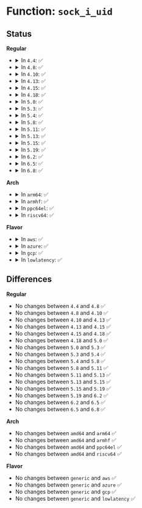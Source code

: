 # Function: <code>sock_i_uid</code>

## Status
<b>Regular</b>
<ul>
<li>
<details>
<summary>In <code>4.4</code>: ✅</summary>

```c
kuid_t sock_i_uid(struct sock *sk);
```

**Collision:** Unique Global

**Inline:** No

**Transformation:** False

**Instances:**

```
In net/core/sock.c (ffffffff817002e0)
Location: net/core/sock.c:1721
Inline: False
Direct callers:
  - net/ipv4/inet_connection_sock.c:inet_csk_bind_conflict
  - net/ipv4/inet_connection_sock.c:inet_csk_bind_conflict
  - net/ipv4/inet_connection_sock.c:inet_csk_get_port
  - net/ipv4/tcp_ipv4.c:tcp4_seq_show
  - net/ipv4/tcp_ipv4.c:tcp4_seq_show
  - net/ipv4/raw.c:raw_seq_show
  - net/ipv4/udp.c:udp_lib_lport_inuse2
  - net/ipv4/udp.c:udp_lib_lport_inuse2
  - net/ipv4/udp.c:udp_lib_lport_inuse
  - net/ipv4/udp.c:udp_lib_lport_inuse
  - net/ipv4/udp.c:udp4_seq_show
  - net/ipv4/ping.c:ping_v4_seq_show
  - net/ipv6/tcp_ipv6.c:tcp6_seq_show
  - net/ipv6/tcp_ipv6.c:tcp6_seq_show
  - net/ipv6/datagram.c:ip6_dgram_sock_seq_show
  - net/ipv6/inet6_connection_sock.c:inet6_csk_bind_conflict
  - net/ipv6/inet6_connection_sock.c:inet6_csk_bind_conflict
  - net/packet/af_packet.c:packet_seq_show
```
**Symbols:**

```
ffffffff817002e0-ffffffff81700332: sock_i_uid (STB_GLOBAL)
```
</details>
</li>
<li>
<details>
<summary>In <code>4.8</code>: ✅</summary>

```c
kuid_t sock_i_uid(struct sock *sk);
```

**Collision:** Unique Global

**Inline:** No

**Transformation:** False

**Instances:**

```
In net/core/sock.c (ffffffff81766db0)
Location: net/core/sock.c:1750
Inline: False
Direct callers:
  - net/ipv4/inet_hashtables.c:__inet_hash
  - net/ipv4/inet_hashtables.c:__inet_hash
  - net/ipv4/inet_connection_sock.c:inet_csk_get_port
  - net/ipv4/inet_connection_sock.c:inet_csk_bind_conflict
  - net/ipv4/inet_connection_sock.c:inet_csk_bind_conflict
  - net/ipv4/tcp_ipv4.c:tcp4_seq_show
  - net/ipv4/tcp_ipv4.c:tcp4_seq_show
  - net/ipv4/raw.c:raw_seq_show
  - net/ipv4/udp.c:udp4_seq_show
  - net/ipv4/udp.c:udp_lib_get_port
  - net/ipv4/udp.c:udp_lib_get_port
  - net/ipv4/udp.c:udp_lib_lport_inuse2
  - net/ipv4/udp.c:udp_lib_lport_inuse2
  - net/ipv4/udp.c:udp_lib_lport_inuse
  - net/ipv4/udp.c:udp_lib_lport_inuse
  - net/ipv4/ping.c:ping_v4_seq_show
  - net/ipv6/tcp_ipv6.c:tcp6_seq_show
  - net/ipv6/tcp_ipv6.c:tcp6_seq_show
  - net/ipv6/datagram.c:ip6_dgram_sock_seq_show
  - net/ipv6/inet6_connection_sock.c:inet6_csk_bind_conflict
  - net/ipv6/inet6_connection_sock.c:inet6_csk_bind_conflict
  - net/packet/af_packet.c:packet_seq_show
```
**Symbols:**

```
ffffffff81766db0-ffffffff81766e02: sock_i_uid (STB_GLOBAL)
```
</details>
</li>
<li>
<details>
<summary>In <code>4.10</code>: ✅</summary>

```c
kuid_t sock_i_uid(struct sock *sk);
```

**Collision:** Unique Global

**Inline:** No

**Transformation:** False

**Instances:**

```
In net/core/sock.c (ffffffff81793e30)
Location: net/core/sock.c:1748
Inline: False
Direct callers:
  - net/ipv4/inet_hashtables.c:__inet_hash
  - net/ipv4/inet_hashtables.c:__inet_hash
  - net/ipv4/inet_connection_sock.c:inet_csk_get_port
  - net/ipv4/inet_connection_sock.c:inet_csk_bind_conflict
  - net/ipv4/inet_connection_sock.c:inet_csk_bind_conflict
  - net/ipv4/tcp_ipv4.c:tcp4_seq_show
  - net/ipv4/tcp_ipv4.c:tcp4_seq_show
  - net/ipv4/raw.c:raw_seq_show
  - net/ipv4/udp.c:udp4_seq_show
  - net/ipv4/udp.c:udp_lib_get_port
  - net/ipv4/udp.c:udp_lib_get_port
  - net/ipv4/udp.c:udp_lib_lport_inuse2
  - net/ipv4/udp.c:udp_lib_lport_inuse2
  - net/ipv4/udp.c:udp_lib_lport_inuse
  - net/ipv4/udp.c:udp_lib_lport_inuse
  - net/ipv4/ping.c:ping_v4_seq_show
  - net/ipv6/tcp_ipv6.c:tcp6_seq_show
  - net/ipv6/tcp_ipv6.c:tcp6_seq_show
  - net/ipv6/datagram.c:ip6_dgram_sock_seq_show
  - net/ipv6/inet6_connection_sock.c:inet6_csk_bind_conflict
  - net/ipv6/inet6_connection_sock.c:inet6_csk_bind_conflict
  - net/packet/af_packet.c:packet_seq_show
```
**Symbols:**

```
ffffffff81793e30-ffffffff81793e82: sock_i_uid (STB_GLOBAL)
```
</details>
</li>
<li>
<details>
<summary>In <code>4.13</code>: ✅</summary>

```c
kuid_t sock_i_uid(struct sock *sk);
```

**Collision:** Unique Global

**Inline:** No

**Transformation:** False

**Instances:**

```
In net/core/sock.c (ffffffff817b2200)
Location: net/core/sock.c:1887
Inline: False
Direct callers:
  - net/ipv4/inet_hashtables.c:__inet_hash
  - net/ipv4/inet_hashtables.c:__inet_hash
  - net/ipv4/inet_connection_sock.c:inet_csk_get_port
  - net/ipv4/inet_connection_sock.c:inet_csk_get_port
  - net/ipv4/inet_connection_sock.c:inet_csk_get_port
  - net/ipv4/inet_connection_sock.c:inet_csk_bind_conflict
  - net/ipv4/inet_connection_sock.c:inet_csk_bind_conflict
  - net/ipv4/tcp_ipv4.c:tcp4_seq_show
  - net/ipv4/tcp_ipv4.c:tcp4_seq_show
  - net/ipv4/raw.c:raw_seq_show
  - net/ipv4/udp.c:udp4_seq_show
  - net/ipv4/udp.c:udp_lib_get_port
  - net/ipv4/udp.c:udp_lib_get_port
  - net/ipv4/udp.c:udp_lib_lport_inuse2
  - net/ipv4/udp.c:udp_lib_lport_inuse2
  - net/ipv4/udp.c:udp_lib_lport_inuse
  - net/ipv4/udp.c:udp_lib_lport_inuse
  - net/ipv4/ping.c:ping_v4_seq_show
  - net/ipv6/tcp_ipv6.c:tcp6_seq_show
  - net/ipv6/tcp_ipv6.c:tcp6_seq_show
  - net/ipv6/datagram.c:ip6_dgram_sock_seq_show
  - net/packet/af_packet.c:packet_seq_show
```
**Symbols:**

```
ffffffff817b2200-ffffffff817b2242: sock_i_uid (STB_GLOBAL)
```
</details>
</li>
<li>
<details>
<summary>In <code>4.15</code>: ✅</summary>

```c
kuid_t sock_i_uid(struct sock *sk);
```

**Collision:** Unique Global

**Inline:** No

**Transformation:** False

**Instances:**

```
In net/core/sock.c (ffffffff8182a390)
Location: net/core/sock.c:1898
Inline: False
Direct callers:
  - net/ipv4/inet_hashtables.c:__inet_hash
  - net/ipv4/inet_hashtables.c:__inet_hash
  - net/ipv4/inet_connection_sock.c:inet_csk_get_port
  - net/ipv4/inet_connection_sock.c:inet_csk_get_port
  - net/ipv4/inet_connection_sock.c:inet_csk_get_port
  - net/ipv4/inet_connection_sock.c:inet_csk_bind_conflict
  - net/ipv4/inet_connection_sock.c:inet_csk_bind_conflict
  - net/ipv4/tcp_ipv4.c:tcp4_seq_show
  - net/ipv4/tcp_ipv4.c:tcp4_seq_show
  - net/ipv4/raw.c:raw_seq_show
  - net/ipv4/udp.c:udp4_seq_show
  - net/ipv4/udp.c:udp_lib_get_port
  - net/ipv4/udp.c:udp_lib_get_port
  - net/ipv4/udp.c:udp_lib_lport_inuse2
  - net/ipv4/udp.c:udp_lib_lport_inuse2
  - net/ipv4/udp.c:udp_lib_lport_inuse
  - net/ipv4/udp.c:udp_lib_lport_inuse
  - net/ipv4/ping.c:ping_v4_seq_show
  - net/ipv6/tcp_ipv6.c:tcp6_seq_show
  - net/ipv6/tcp_ipv6.c:tcp6_seq_show
  - net/ipv6/datagram.c:ip6_dgram_sock_seq_show
  - net/packet/af_packet.c:packet_seq_show
```
**Symbols:**

```
ffffffff8182a390-ffffffff8182a3d2: sock_i_uid (STB_GLOBAL)
```
</details>
</li>
<li>
<details>
<summary>In <code>4.18</code>: ✅</summary>

```c
kuid_t sock_i_uid(struct sock *sk);
```

**Collision:** Unique Global

**Inline:** No

**Transformation:** False

**Instances:**

```
In net/core/sock.c (ffffffff81874500)
Location: net/core/sock.c:1918
Inline: False
Direct callers:
  - net/ipv4/inet_hashtables.c:__inet_hash
  - net/ipv4/inet_hashtables.c:__inet_hash
  - net/ipv4/inet_connection_sock.c:inet_csk_get_port
  - net/ipv4/inet_connection_sock.c:inet_csk_get_port
  - net/ipv4/inet_connection_sock.c:inet_csk_get_port
  - net/ipv4/inet_connection_sock.c:inet_csk_bind_conflict
  - net/ipv4/inet_connection_sock.c:inet_csk_bind_conflict
  - net/ipv4/tcp_ipv4.c:tcp4_seq_show
  - net/ipv4/tcp_ipv4.c:tcp4_seq_show
  - net/ipv4/raw.c:raw_seq_show
  - net/ipv4/udp.c:udp4_seq_show
  - net/ipv4/udp.c:udp_lib_get_port
  - net/ipv4/udp.c:udp_lib_get_port
  - net/ipv4/udp.c:udp_lib_lport_inuse2
  - net/ipv4/udp.c:udp_lib_lport_inuse2
  - net/ipv4/udp.c:udp_lib_lport_inuse
  - net/ipv4/udp.c:udp_lib_lport_inuse
  - net/ipv4/ping.c:ping_v4_seq_show
  - net/ipv6/tcp_ipv6.c:tcp6_seq_show
  - net/ipv6/tcp_ipv6.c:tcp6_seq_show
  - net/ipv6/datagram.c:__ip6_dgram_sock_seq_show
  - net/packet/af_packet.c:packet_seq_show
```
**Symbols:**

```
ffffffff81874500-ffffffff81874542: sock_i_uid (STB_GLOBAL)
```
</details>
</li>
<li>
<details>
<summary>In <code>5.0</code>: ✅</summary>

```c
kuid_t sock_i_uid(struct sock *sk);
```

**Collision:** Unique Global

**Inline:** No

**Transformation:** False

**Instances:**

```
In net/core/sock.c (ffffffff81894dd0)
Location: net/core/sock.c:1914
Inline: False
Direct callers:
  - net/ipv4/inet_hashtables.c:__inet_hash
  - net/ipv4/inet_hashtables.c:__inet_hash
  - net/ipv4/inet_connection_sock.c:inet_csk_get_port
  - net/ipv4/inet_connection_sock.c:inet_csk_get_port
  - net/ipv4/inet_connection_sock.c:inet_csk_get_port
  - net/ipv4/inet_connection_sock.c:inet_csk_bind_conflict
  - net/ipv4/inet_connection_sock.c:inet_csk_bind_conflict
  - net/ipv4/tcp_ipv4.c:tcp4_seq_show
  - net/ipv4/tcp_ipv4.c:tcp4_seq_show
  - net/ipv4/raw.c:raw_seq_show
  - net/ipv4/udp.c:udp4_seq_show
  - net/ipv4/udp.c:udp_lib_get_port
  - net/ipv4/udp.c:udp_lib_get_port
  - net/ipv4/udp.c:udp_lib_lport_inuse2
  - net/ipv4/udp.c:udp_lib_lport_inuse2
  - net/ipv4/udp.c:udp_lib_lport_inuse
  - net/ipv4/udp.c:udp_lib_lport_inuse
  - net/ipv4/ping.c:ping_v4_seq_show
  - net/ipv6/tcp_ipv6.c:tcp6_seq_show
  - net/ipv6/tcp_ipv6.c:tcp6_seq_show
  - net/ipv6/datagram.c:__ip6_dgram_sock_seq_show
  - net/packet/af_packet.c:packet_seq_show
```
**Symbols:**

```
ffffffff81894dd0-ffffffff81894e12: sock_i_uid (STB_GLOBAL)
```
</details>
</li>
<li>
<details>
<summary>In <code>5.3</code>: ✅</summary>

```c
kuid_t sock_i_uid(struct sock *sk);
```

**Collision:** Unique Global

**Inline:** No

**Transformation:** False

**Instances:**

```
In net/core/sock.c (ffffffff818df260)
Location: net/core/sock.c:2055
Inline: False
Direct callers:
  - net/ipv4/inet_hashtables.c:__inet_hash
  - net/ipv4/inet_hashtables.c:__inet_hash
  - net/ipv4/inet_connection_sock.c:inet_csk_get_port
  - net/ipv4/inet_connection_sock.c:inet_csk_get_port
  - net/ipv4/inet_connection_sock.c:inet_csk_get_port
  - net/ipv4/inet_connection_sock.c:inet_csk_bind_conflict
  - net/ipv4/inet_connection_sock.c:inet_csk_bind_conflict
  - net/ipv4/tcp_ipv4.c:tcp4_seq_show
  - net/ipv4/tcp_ipv4.c:tcp4_seq_show
  - net/ipv4/raw.c:raw_seq_show
  - net/ipv4/udp.c:udp4_seq_show
  - net/ipv4/udp.c:udp_lib_get_port
  - net/ipv4/udp.c:udp_lib_get_port
  - net/ipv4/udp.c:udp_lib_lport_inuse2
  - net/ipv4/udp.c:udp_lib_lport_inuse2
  - net/ipv4/udp.c:udp_lib_lport_inuse
  - net/ipv4/udp.c:udp_lib_lport_inuse
  - net/ipv4/ping.c:ping_v4_seq_show
  - net/ipv6/tcp_ipv6.c:tcp6_seq_show
  - net/ipv6/tcp_ipv6.c:tcp6_seq_show
  - net/ipv6/datagram.c:__ip6_dgram_sock_seq_show
  - net/packet/af_packet.c:packet_seq_show
```
**Symbols:**

```
ffffffff818df260-ffffffff818df2a8: sock_i_uid (STB_GLOBAL)
```
</details>
</li>
<li>
<details>
<summary>In <code>5.4</code>: ✅</summary>

```c
kuid_t sock_i_uid(struct sock *sk);
```

**Collision:** Unique Global

**Inline:** No

**Transformation:** False

**Instances:**

```
In net/core/sock.c (ffffffff81911430)
Location: net/core/sock.c:2068
Inline: False
Direct callers:
  - net/ipv4/inet_hashtables.c:__inet_hash
  - net/ipv4/inet_hashtables.c:__inet_hash
  - net/ipv4/inet_connection_sock.c:inet_csk_get_port
  - net/ipv4/inet_connection_sock.c:inet_csk_get_port
  - net/ipv4/inet_connection_sock.c:inet_csk_get_port
  - net/ipv4/inet_connection_sock.c:inet_csk_bind_conflict
  - net/ipv4/inet_connection_sock.c:inet_csk_bind_conflict
  - net/ipv4/tcp_ipv4.c:tcp4_seq_show
  - net/ipv4/tcp_ipv4.c:tcp4_seq_show
  - net/ipv4/raw.c:raw_seq_show
  - net/ipv4/udp.c:udp4_seq_show
  - net/ipv4/udp.c:udp_lib_get_port
  - net/ipv4/udp.c:udp_lib_get_port
  - net/ipv4/udp.c:udp_lib_lport_inuse2
  - net/ipv4/udp.c:udp_lib_lport_inuse2
  - net/ipv4/udp.c:udp_lib_lport_inuse
  - net/ipv4/udp.c:udp_lib_lport_inuse
  - net/ipv4/ping.c:ping_v4_seq_show
  - net/ipv6/tcp_ipv6.c:tcp6_seq_show
  - net/ipv6/tcp_ipv6.c:tcp6_seq_show
  - net/ipv6/datagram.c:__ip6_dgram_sock_seq_show
  - net/packet/af_packet.c:packet_seq_show
```
**Symbols:**

```
ffffffff81911430-ffffffff81911478: sock_i_uid (STB_GLOBAL)
```
</details>
</li>
<li>
<details>
<summary>In <code>5.8</code>: ✅</summary>

```c
kuid_t sock_i_uid(struct sock *sk);
```

**Collision:** Unique Global

**Inline:** No

**Transformation:** False

**Instances:**

```
In net/core/sock.c (ffffffff819e3280)
Location: net/core/sock.c:2177
Inline: False
Direct callers:
  - net/ipv4/inet_hashtables.c:inet_reuseport_add_sock
  - net/ipv4/inet_hashtables.c:inet_reuseport_add_sock
  - net/ipv4/inet_connection_sock.c:inet_csk_get_port
  - net/ipv4/inet_connection_sock.c:inet_csk_update_fastreuse
  - net/ipv4/inet_connection_sock.c:inet_csk_update_fastreuse
  - net/ipv4/inet_connection_sock.c:inet_csk_bind_conflict
  - net/ipv4/inet_connection_sock.c:inet_csk_bind_conflict
  - net/ipv4/inet_connection_sock.c:inet_csk_bind_conflict
  - net/ipv4/tcp_ipv4.c:get_tcp4_sock
  - net/ipv4/tcp_ipv4.c:get_openreq4
  - net/ipv4/raw.c:raw_sock_seq_show
  - net/ipv4/udp.c:udp4_format_sock
  - net/ipv4/udp.c:udp_reuseport_add_sock
  - net/ipv4/udp.c:udp_reuseport_add_sock
  - net/ipv4/udp.c:udp_lib_lport_inuse2
  - net/ipv4/udp.c:udp_lib_lport_inuse2
  - net/ipv4/udp.c:udp_lib_lport_inuse
  - net/ipv4/udp.c:udp_lib_lport_inuse
  - net/ipv4/ping.c:ping_v4_format_sock
  - net/ipv6/tcp_ipv6.c:get_tcp6_sock
  - net/ipv6/tcp_ipv6.c:get_openreq6
  - net/ipv6/datagram.c:__ip6_dgram_sock_seq_show
  - net/packet/af_packet.c:packet_seq_show
```
**Symbols:**

```
ffffffff819e3280-ffffffff819e32c8: sock_i_uid (STB_GLOBAL)
```
</details>
</li>
<li>
<details>
<summary>In <code>5.11</code>: ✅</summary>

```c
kuid_t sock_i_uid(struct sock *sk);
```

**Collision:** Unique Global

**Inline:** No

**Transformation:** False

**Instances:**

```
In net/core/sock.c (ffffffff819e2e70)
Location: net/core/sock.c:2169
Inline: False
Direct callers:
  - net/ipv4/inet_hashtables.c:inet_reuseport_add_sock
  - net/ipv4/inet_hashtables.c:inet_reuseport_add_sock
  - net/ipv4/inet_connection_sock.c:inet_csk_get_port
  - net/ipv4/inet_connection_sock.c:inet_csk_update_fastreuse
  - net/ipv4/inet_connection_sock.c:inet_csk_update_fastreuse
  - net/ipv4/inet_connection_sock.c:inet_csk_bind_conflict
  - net/ipv4/inet_connection_sock.c:inet_csk_bind_conflict
  - net/ipv4/inet_connection_sock.c:inet_csk_bind_conflict
  - net/ipv4/tcp_ipv4.c:bpf_iter_tcp_seq_show
  - net/ipv4/tcp_ipv4.c:get_tcp4_sock
  - net/ipv4/tcp_ipv4.c:get_openreq4
  - net/ipv4/raw.c:raw_sock_seq_show
  - net/ipv4/udp.c:bpf_iter_udp_seq_show
  - net/ipv4/udp.c:udp4_format_sock
  - net/ipv4/udp.c:udp_reuseport_add_sock
  - net/ipv4/udp.c:udp_reuseport_add_sock
  - net/ipv4/udp.c:udp_lib_lport_inuse2
  - net/ipv4/udp.c:udp_lib_lport_inuse2
  - net/ipv4/udp.c:udp_lib_lport_inuse
  - net/ipv4/udp.c:udp_lib_lport_inuse
  - net/ipv4/ping.c:ping_v4_format_sock
  - net/ipv6/tcp_ipv6.c:get_tcp6_sock
  - net/ipv6/tcp_ipv6.c:get_openreq6
  - net/ipv6/datagram.c:__ip6_dgram_sock_seq_show
  - net/packet/af_packet.c:packet_seq_show
```
**Symbols:**

```
ffffffff819e2e70-ffffffff819e2eb8: sock_i_uid (STB_GLOBAL)
```
</details>
</li>
<li>
<details>
<summary>In <code>5.13</code>: ✅</summary>

```c
kuid_t sock_i_uid(struct sock *sk);
```

**Collision:** Unique Global

**Inline:** No

**Transformation:** False

**Instances:**

```
In net/core/sock.c (ffffffff819c8e90)
Location: net/core/sock.c:2192
Inline: False
Direct callers:
  - net/ipv4/inet_hashtables.c:__inet_hash
  - net/ipv4/inet_hashtables.c:__inet_hash
  - net/ipv4/inet_connection_sock.c:inet_csk_get_port
  - net/ipv4/inet_connection_sock.c:inet_csk_update_fastreuse
  - net/ipv4/inet_connection_sock.c:inet_csk_update_fastreuse
  - net/ipv4/inet_connection_sock.c:inet_csk_bind_conflict
  - net/ipv4/inet_connection_sock.c:inet_csk_bind_conflict
  - net/ipv4/inet_connection_sock.c:inet_csk_bind_conflict
  - net/ipv4/tcp_ipv4.c:bpf_iter_tcp_seq_show
  - net/ipv4/tcp_ipv4.c:tcp4_seq_show
  - net/ipv4/tcp_ipv4.c:get_tcp4_sock
  - net/ipv4/raw.c:raw_seq_show
  - net/ipv4/udp.c:bpf_iter_udp_seq_show
  - net/ipv4/udp.c:udp4_seq_show
  - net/ipv4/udp.c:udp_lib_get_port
  - net/ipv4/udp.c:udp_lib_get_port
  - net/ipv4/udp.c:udp_lib_lport_inuse2
  - net/ipv4/udp.c:udp_lib_lport_inuse2
  - net/ipv4/udp.c:udp_lib_lport_inuse
  - net/ipv4/udp.c:udp_lib_lport_inuse
  - net/ipv4/ping.c:ping_v4_seq_show
  - net/ipv6/tcp_ipv6.c:tcp6_seq_show
  - net/ipv6/tcp_ipv6.c:get_tcp6_sock
  - net/ipv6/datagram.c:__ip6_dgram_sock_seq_show
  - net/packet/af_packet.c:packet_seq_show
```
**Symbols:**

```
ffffffff819c8e90-ffffffff819c8ed8: sock_i_uid (STB_GLOBAL)
```
</details>
</li>
<li>
<details>
<summary>In <code>5.15</code>: ✅</summary>

```c
kuid_t sock_i_uid(struct sock *sk);
```

**Collision:** Unique Global

**Inline:** No

**Transformation:** False

**Instances:**

```
In net/core/sock.c (ffffffff81a78230)
Location: net/core/sock.c:2316
Inline: False
Direct callers:
  - net/ipv4/inet_hashtables.c:__inet_hash
  - net/ipv4/inet_hashtables.c:__inet_hash
  - net/ipv4/inet_connection_sock.c:inet_csk_get_port
  - net/ipv4/inet_connection_sock.c:inet_csk_update_fastreuse
  - net/ipv4/inet_connection_sock.c:inet_csk_update_fastreuse
  - net/ipv4/inet_connection_sock.c:inet_csk_bind_conflict
  - net/ipv4/inet_connection_sock.c:inet_csk_bind_conflict
  - net/ipv4/inet_connection_sock.c:inet_csk_bind_conflict
  - net/ipv4/tcp_ipv4.c:bpf_iter_tcp_seq_show
  - net/ipv4/tcp_ipv4.c:tcp4_seq_show
  - net/ipv4/tcp_ipv4.c:get_tcp4_sock
  - net/ipv4/raw.c:raw_seq_show
  - net/ipv4/udp.c:bpf_iter_udp_seq_show
  - net/ipv4/udp.c:udp4_seq_show
  - net/ipv4/udp.c:udp_lib_get_port
  - net/ipv4/udp.c:udp_lib_get_port
  - net/ipv4/udp.c:udp_lib_lport_inuse2
  - net/ipv4/udp.c:udp_lib_lport_inuse2
  - net/ipv4/udp.c:udp_lib_lport_inuse
  - net/ipv4/udp.c:udp_lib_lport_inuse
  - net/ipv4/ping.c:ping_v4_seq_show
  - net/ipv6/tcp_ipv6.c:tcp6_seq_show
  - net/ipv6/tcp_ipv6.c:get_tcp6_sock
  - net/ipv6/datagram.c:__ip6_dgram_sock_seq_show
  - net/packet/af_packet.c:packet_seq_show
```
**Symbols:**

```
ffffffff81a78230-ffffffff81a78278: sock_i_uid (STB_GLOBAL)
```
</details>
</li>
<li>
<details>
<summary>In <code>5.19</code>: ✅</summary>

```c
kuid_t sock_i_uid(struct sock *sk);
```

**Collision:** Unique Global

**Inline:** No

**Transformation:** False

**Instances:**

```
In net/core/sock.c (ffffffff81beb840)
Location: net/core/sock.c:2483
Inline: False
Direct callers:
  - net/ipv4/inet_hashtables.c:__inet_hash
  - net/ipv4/inet_hashtables.c:__inet_hash
  - net/ipv4/inet_connection_sock.c:inet_csk_get_port
  - net/ipv4/inet_connection_sock.c:inet_csk_update_fastreuse
  - net/ipv4/inet_connection_sock.c:inet_csk_update_fastreuse
  - net/ipv4/inet_connection_sock.c:inet_csk_bind_conflict
  - net/ipv4/inet_connection_sock.c:inet_csk_bind_conflict
  - net/ipv4/inet_connection_sock.c:inet_csk_bind_conflict
  - net/ipv4/tcp_ipv4.c:bpf_iter_tcp_seq_show
  - net/ipv4/tcp_ipv4.c:tcp4_seq_show
  - net/ipv4/tcp_ipv4.c:get_tcp4_sock
  - net/ipv4/raw.c:raw_seq_show
  - net/ipv4/udp.c:bpf_iter_udp_seq_show
  - net/ipv4/udp.c:udp4_seq_show
  - net/ipv4/udp.c:udp_lib_get_port
  - net/ipv4/udp.c:udp_lib_get_port
  - net/ipv4/udp.c:udp_lib_lport_inuse2
  - net/ipv4/udp.c:udp_lib_lport_inuse2
  - net/ipv4/udp.c:udp_lib_lport_inuse
  - net/ipv4/udp.c:udp_lib_lport_inuse
  - net/ipv4/ping.c:ping_v4_seq_show
  - net/unix/af_unix.c:bpf_iter_unix_seq_show
  - net/ipv6/tcp_ipv6.c:tcp6_seq_show
  - net/ipv6/tcp_ipv6.c:get_tcp6_sock
  - net/ipv6/datagram.c:__ip6_dgram_sock_seq_show
  - net/packet/af_packet.c:packet_seq_show
```
**Symbols:**

```
ffffffff81beb840-ffffffff81beb887: sock_i_uid (STB_GLOBAL)
```
</details>
</li>
<li>
<details>
<summary>In <code>6.2</code>: ✅</summary>

```c
kuid_t sock_i_uid(struct sock *sk);
```

**Collision:** Unique Global

**Inline:** No

**Transformation:** False

**Instances:**

```
In net/core/sock.c (ffffffff81d98230)
Location: net/core/sock.c:2562
Inline: False
Direct callers:
  - net/ipv4/inet_hashtables.c:__inet_hash
  - net/ipv4/inet_hashtables.c:__inet_hash
  - net/ipv4/inet_connection_sock.c:inet_csk_get_port
  - net/ipv4/inet_connection_sock.c:inet_csk_update_fastreuse
  - net/ipv4/inet_connection_sock.c:inet_csk_update_fastreuse
  - net/ipv4/inet_connection_sock.c:inet_bhash2_addr_any_conflict
  - net/ipv4/inet_connection_sock.c:inet_csk_bind_conflict
  - net/ipv4/inet_connection_sock.c:inet_bind_conflict
  - net/ipv4/inet_connection_sock.c:inet_bind_conflict
  - net/ipv4/tcp_ipv4.c:bpf_iter_tcp_seq_show
  - net/ipv4/tcp_ipv4.c:tcp4_seq_show
  - net/ipv4/tcp_ipv4.c:get_tcp4_sock
  - net/ipv4/raw.c:raw_seq_show
  - net/ipv4/udp.c:bpf_iter_udp_seq_show
  - net/ipv4/udp.c:udp4_seq_show
  - net/ipv4/udp.c:udp_lib_get_port
  - net/ipv4/udp.c:udp_lib_get_port
  - net/ipv4/udp.c:udp_lib_lport_inuse2
  - net/ipv4/udp.c:udp_lib_lport_inuse2
  - net/ipv4/udp.c:udp_lib_lport_inuse
  - net/ipv4/udp.c:udp_lib_lport_inuse
  - net/ipv4/ping.c:ping_v4_seq_show
  - net/unix/af_unix.c:bpf_iter_unix_seq_show
  - net/ipv6/tcp_ipv6.c:tcp6_seq_show
  - net/ipv6/tcp_ipv6.c:get_tcp6_sock
  - net/ipv6/datagram.c:__ip6_dgram_sock_seq_show
  - net/packet/af_packet.c:packet_seq_show
```
**Symbols:**

```
ffffffff81d98230-ffffffff81d98277: sock_i_uid (STB_GLOBAL)
```
</details>
</li>
<li>
<details>
<summary>In <code>6.5</code>: ✅</summary>

```c
kuid_t sock_i_uid(struct sock *sk);
```

**Collision:** Unique Global

**Inline:** No

**Transformation:** False

**Instances:**

```
In net/core/sock.c (ffffffff81e068a0)
Location: net/core/sock.c:2611
Inline: False
Direct callers:
  - net/ipv4/inet_hashtables.c:__inet_hash
  - net/ipv4/inet_hashtables.c:__inet_hash
  - net/ipv4/inet_connection_sock.c:inet_csk_get_port
  - net/ipv4/inet_connection_sock.c:inet_csk_update_fastreuse
  - net/ipv4/inet_connection_sock.c:inet_csk_update_fastreuse
  - net/ipv4/inet_connection_sock.c:inet_bhash2_addr_any_conflict
  - net/ipv4/inet_connection_sock.c:inet_csk_bind_conflict
  - net/ipv4/inet_connection_sock.c:inet_bind_conflict
  - net/ipv4/inet_connection_sock.c:inet_bind_conflict
  - net/ipv4/tcp_ipv4.c:bpf_iter_tcp_seq_show
  - net/ipv4/tcp_ipv4.c:tcp4_seq_show
  - net/ipv4/tcp_ipv4.c:get_tcp4_sock
  - net/ipv4/raw.c:raw_seq_show
  - net/ipv4/udp.c:bpf_iter_udp_seq_show
  - net/ipv4/udp.c:udp4_seq_show
  - net/ipv4/udp.c:udp_lib_get_port
  - net/ipv4/udp.c:udp_lib_get_port
  - net/ipv4/udp.c:udp_lib_lport_inuse2
  - net/ipv4/udp.c:udp_lib_lport_inuse2
  - net/ipv4/udp.c:udp_lib_lport_inuse
  - net/ipv4/udp.c:udp_lib_lport_inuse
  - net/ipv4/ping.c:ping_v4_seq_show
  - net/unix/af_unix.c:bpf_iter_unix_seq_show
  - net/ipv6/tcp_ipv6.c:tcp6_seq_show
  - net/ipv6/tcp_ipv6.c:get_tcp6_sock
  - net/ipv6/datagram.c:__ip6_dgram_sock_seq_show
  - net/packet/af_packet.c:packet_seq_show
```
**Symbols:**

```
ffffffff81e068a0-ffffffff81e068e7: sock_i_uid (STB_GLOBAL)
```
</details>
</li>
<li>
<details>
<summary>In <code>6.8</code>: ✅</summary>

```c
kuid_t sock_i_uid(struct sock *sk);
```

**Collision:** Unique Global

**Inline:** No

**Transformation:** False

**Instances:**

```
In net/core/sock.c (ffffffff81ec3190)
Location: net/core/sock.c:2591
Inline: False
Direct callers:
  - net/ipv4/inet_hashtables.c:__inet_hash
  - net/ipv4/inet_hashtables.c:__inet_hash
  - net/ipv4/inet_connection_sock.c:inet_csk_get_port
  - net/ipv4/inet_connection_sock.c:inet_csk_update_fastreuse
  - net/ipv4/inet_connection_sock.c:inet_csk_update_fastreuse
  - net/ipv4/inet_connection_sock.c:inet_bhash2_addr_any_conflict
  - net/ipv4/inet_connection_sock.c:inet_csk_bind_conflict
  - net/ipv4/inet_connection_sock.c:inet_bind_conflict
  - net/ipv4/inet_connection_sock.c:inet_bind_conflict
  - net/ipv4/tcp_ipv4.c:bpf_iter_tcp_seq_show
  - net/ipv4/tcp_ipv4.c:tcp4_seq_show
  - net/ipv4/tcp_ipv4.c:get_tcp4_sock
  - net/ipv4/raw.c:raw_seq_show
  - net/ipv4/udp.c:bpf_iter_udp_seq_show
  - net/ipv4/udp.c:udp4_seq_show
  - net/ipv4/udp.c:udp_lib_get_port
  - net/ipv4/udp.c:udp_lib_get_port
  - net/ipv4/udp.c:udp_lib_lport_inuse2
  - net/ipv4/udp.c:udp_lib_lport_inuse2
  - net/ipv4/udp.c:udp_lib_lport_inuse
  - net/ipv4/udp.c:udp_lib_lport_inuse
  - net/ipv4/ping.c:ping_v4_seq_show
  - net/unix/af_unix.c:bpf_iter_unix_seq_show
  - net/ipv6/tcp_ipv6.c:tcp6_seq_show
  - net/ipv6/tcp_ipv6.c:get_tcp6_sock
  - net/ipv6/datagram.c:__ip6_dgram_sock_seq_show
  - net/packet/af_packet.c:packet_seq_show
```
**Symbols:**

```
ffffffff81ec3190-ffffffff81ec31d7: sock_i_uid (STB_GLOBAL)
```
</details>
</li>
</ul>
<b>Arch</b>
<ul>
<li>
<details>
<summary>In <code>arm64</code>: ✅</summary>

```c
kuid_t sock_i_uid(struct sock *sk);
```

**Collision:** Unique Global

**Inline:** No

**Transformation:** False

**Instances:**

```
In net/core/sock.c (ffff800010bab980)
Location: net/core/sock.c:2068
Inline: False
Direct callers:
  - net/ipv4/inet_hashtables.c:__inet_hash
  - net/ipv4/inet_hashtables.c:__inet_hash
  - net/ipv4/inet_connection_sock.c:inet_csk_get_port
  - net/ipv4/inet_connection_sock.c:inet_csk_get_port
  - net/ipv4/inet_connection_sock.c:inet_csk_get_port
  - net/ipv4/tcp_ipv4.c:tcp4_seq_show
  - net/ipv4/tcp_ipv4.c:tcp4_seq_show
  - net/ipv4/raw.c:raw_seq_show
  - net/ipv4/udp.c:udp4_seq_show
  - net/ipv4/udp.c:udp_lib_get_port
  - net/ipv4/udp.c:udp_lib_get_port
  - net/ipv4/udp.c:udp_lib_lport_inuse2
  - net/ipv4/udp.c:udp_lib_lport_inuse2
  - net/ipv4/ping.c:ping_v4_seq_show
  - net/ipv6/tcp_ipv6.c:tcp6_seq_show
  - net/ipv6/tcp_ipv6.c:tcp6_seq_show
  - net/ipv6/datagram.c:__ip6_dgram_sock_seq_show
  - net/packet/af_packet.c:packet_seq_show
```
**Symbols:**

```
ffff800010bab980-ffff800010baba74: sock_i_uid (STB_GLOBAL)
```
</details>
</li>
<li>
<details>
<summary>In <code>armhf</code>: ✅</summary>

```c
kuid_t sock_i_uid(struct sock *sk);
```

**Collision:** Unique Global

**Inline:** No

**Transformation:** False

**Instances:**

```
In net/core/sock.c (c0cc7710)
Location: net/core/sock.c:2068
Inline: False
Direct callers:
  - net/ipv4/inet_hashtables.c:__inet_hash
  - net/ipv4/inet_hashtables.c:__inet_hash
  - net/ipv4/inet_connection_sock.c:inet_csk_get_port
  - net/ipv4/inet_connection_sock.c:inet_csk_get_port
  - net/ipv4/inet_connection_sock.c:inet_csk_get_port
  - net/ipv4/inet_connection_sock.c:inet_csk_bind_conflict
  - net/ipv4/inet_connection_sock.c:inet_csk_bind_conflict
  - net/ipv4/tcp_ipv4.c:tcp4_seq_show
  - net/ipv4/tcp_ipv4.c:tcp4_seq_show
  - net/ipv4/raw.c:raw_seq_show
  - net/ipv4/udp.c:udp4_seq_show
  - net/ipv4/udp.c:udp_lib_get_port
  - net/ipv4/udp.c:udp_lib_get_port
  - net/ipv4/udp.c:udp_lib_lport_inuse2
  - net/ipv4/udp.c:udp_lib_lport_inuse2
  - net/ipv4/udp.c:udp_lib_lport_inuse
  - net/ipv4/udp.c:udp_lib_lport_inuse
  - net/ipv4/ping.c:ping_v4_seq_show
  - net/ipv6/tcp_ipv6.c:tcp6_seq_show
  - net/ipv6/tcp_ipv6.c:tcp6_seq_show
  - net/ipv6/datagram.c:__ip6_dgram_sock_seq_show
  - net/packet/af_packet.c:packet_seq_show
```
**Symbols:**

```
c0cc7710-c0cc7754: sock_i_uid (STB_GLOBAL)
```
</details>
</li>
<li>
<details>
<summary>In <code>ppc64el</code>: ✅</summary>

```c
kuid_t sock_i_uid(struct sock *sk);
```

**Collision:** Unique Global

**Inline:** No

**Transformation:** False

**Instances:**

```
In net/core/sock.c (c000000000c7de20)
Location: net/core/sock.c:2068
Inline: False
Direct callers:
  - net/ipv4/inet_hashtables.c:__inet_hash
  - net/ipv4/inet_hashtables.c:__inet_hash
  - net/ipv4/inet_connection_sock.c:inet_csk_get_port
  - net/ipv4/inet_connection_sock.c:inet_csk_get_port
  - net/ipv4/inet_connection_sock.c:inet_csk_get_port
  - net/ipv4/tcp_ipv4.c:tcp4_seq_show
  - net/ipv4/tcp_ipv4.c:tcp4_seq_show
  - net/ipv4/raw.c:raw_seq_show
  - net/ipv4/udp.c:udp4_seq_show
  - net/ipv4/udp.c:udp_lib_get_port
  - net/ipv4/udp.c:udp_lib_get_port
  - net/ipv4/udp.c:udp_lib_lport_inuse2
  - net/ipv4/udp.c:udp_lib_lport_inuse2
  - net/ipv4/udp.c:udp_lib_lport_inuse
  - net/ipv4/udp.c:udp_lib_lport_inuse
  - net/ipv4/ping.c:ping_v4_seq_show
  - net/ipv6/tcp_ipv6.c:tcp6_seq_show
  - net/ipv6/tcp_ipv6.c:tcp6_seq_show
  - net/ipv6/datagram.c:__ip6_dgram_sock_seq_show
  - net/packet/af_packet.c:packet_seq_show
```
**Symbols:**

```
c000000000c7de20-c000000000c7de8c: sock_i_uid (STB_GLOBAL)
```
</details>
</li>
<li>
<details>
<summary>In <code>riscv64</code>: ✅</summary>

```c
kuid_t sock_i_uid(struct sock *sk);
```

**Collision:** Unique Global

**Inline:** No

**Transformation:** False

**Instances:**

```
In net/core/sock.c (ffffffe00073c39a)
Location: net/core/sock.c:2068
Inline: False
Direct callers:
  - net/ipv4/inet_hashtables.c:__inet_hash
  - net/ipv4/inet_hashtables.c:__inet_hash
  - net/ipv4/inet_connection_sock.c:inet_csk_get_port
  - net/ipv4/inet_connection_sock.c:inet_csk_get_port
  - net/ipv4/inet_connection_sock.c:inet_csk_get_port
  - net/ipv4/tcp_ipv4.c:tcp4_seq_show
  - net/ipv4/tcp_ipv4.c:tcp4_seq_show
  - net/ipv4/raw.c:raw_seq_show
  - net/ipv4/udp.c:udp4_seq_show
  - net/ipv4/udp.c:udp_lib_get_port
  - net/ipv4/udp.c:udp_lib_get_port
  - net/ipv4/udp.c:udp_lib_lport_inuse2
  - net/ipv4/udp.c:udp_lib_lport_inuse2
  - net/ipv4/udp.c:udp_lib_lport_inuse
  - net/ipv4/udp.c:udp_lib_lport_inuse
  - net/ipv4/ping.c:ping_v4_seq_show
  - net/ipv6/tcp_ipv6.c:tcp6_seq_show
  - net/ipv6/tcp_ipv6.c:tcp6_seq_show
  - net/ipv6/datagram.c:__ip6_dgram_sock_seq_show
  - net/packet/af_packet.c:packet_seq_show
```
**Symbols:**

```
ffffffe00073c39a-ffffffe00073c3e4: sock_i_uid (STB_GLOBAL)
```
</details>
</li>
</ul>
<b>Flavor</b>
<ul>
<li>
<details>
<summary>In <code>aws</code>: ✅</summary>

```c
kuid_t sock_i_uid(struct sock *sk);
```

**Collision:** Unique Global

**Inline:** No

**Transformation:** False

**Instances:**

```
In net/core/sock.c (ffffffff818b1430)
Location: net/core/sock.c:2068
Inline: False
Direct callers:
  - net/ipv4/inet_hashtables.c:__inet_hash
  - net/ipv4/inet_hashtables.c:__inet_hash
  - net/ipv4/inet_connection_sock.c:inet_csk_get_port
  - net/ipv4/inet_connection_sock.c:inet_csk_get_port
  - net/ipv4/inet_connection_sock.c:inet_csk_get_port
  - net/ipv4/inet_connection_sock.c:inet_csk_bind_conflict
  - net/ipv4/inet_connection_sock.c:inet_csk_bind_conflict
  - net/ipv4/tcp_ipv4.c:tcp4_seq_show
  - net/ipv4/tcp_ipv4.c:tcp4_seq_show
  - net/ipv4/raw.c:raw_seq_show
  - net/ipv4/udp.c:udp4_seq_show
  - net/ipv4/udp.c:udp_lib_get_port
  - net/ipv4/udp.c:udp_lib_get_port
  - net/ipv4/udp.c:udp_lib_lport_inuse2
  - net/ipv4/udp.c:udp_lib_lport_inuse2
  - net/ipv4/udp.c:udp_lib_lport_inuse
  - net/ipv4/udp.c:udp_lib_lport_inuse
  - net/ipv4/ping.c:ping_v4_seq_show
  - net/ipv6/tcp_ipv6.c:tcp6_seq_show
  - net/ipv6/tcp_ipv6.c:tcp6_seq_show
  - net/ipv6/datagram.c:__ip6_dgram_sock_seq_show
  - net/packet/af_packet.c:packet_seq_show
```
**Symbols:**

```
ffffffff818b1430-ffffffff818b1478: sock_i_uid (STB_GLOBAL)
```
</details>
</li>
<li>
<details>
<summary>In <code>azure</code>: ✅</summary>

```c
kuid_t sock_i_uid(struct sock *sk);
```

**Collision:** Unique Global

**Inline:** No

**Transformation:** False

**Instances:**

```
In net/core/sock.c (ffffffff8186b380)
Location: net/core/sock.c:2068
Inline: False
Direct callers:
  - net/ipv4/inet_hashtables.c:__inet_hash
  - net/ipv4/inet_hashtables.c:__inet_hash
  - net/ipv4/inet_connection_sock.c:inet_csk_get_port
  - net/ipv4/inet_connection_sock.c:inet_csk_get_port
  - net/ipv4/inet_connection_sock.c:inet_csk_get_port
  - net/ipv4/inet_connection_sock.c:inet_csk_bind_conflict
  - net/ipv4/inet_connection_sock.c:inet_csk_bind_conflict
  - net/ipv4/tcp_ipv4.c:tcp4_seq_show
  - net/ipv4/tcp_ipv4.c:tcp4_seq_show
  - net/ipv4/raw.c:raw_seq_show
  - net/ipv4/udp.c:udp4_seq_show
  - net/ipv4/udp.c:udp_lib_get_port
  - net/ipv4/udp.c:udp_lib_get_port
  - net/ipv4/udp.c:udp_lib_lport_inuse2
  - net/ipv4/udp.c:udp_lib_lport_inuse2
  - net/ipv4/udp.c:udp_lib_lport_inuse
  - net/ipv4/udp.c:udp_lib_lport_inuse
  - net/ipv4/ping.c:ping_v4_seq_show
  - net/ipv6/tcp_ipv6.c:tcp6_seq_show
  - net/ipv6/tcp_ipv6.c:tcp6_seq_show
  - net/ipv6/datagram.c:__ip6_dgram_sock_seq_show
  - net/packet/af_packet.c:packet_seq_show
```
**Symbols:**

```
ffffffff8186b380-ffffffff8186b3c8: sock_i_uid (STB_GLOBAL)
```
</details>
</li>
<li>
<details>
<summary>In <code>gcp</code>: ✅</summary>

```c
kuid_t sock_i_uid(struct sock *sk);
```

**Collision:** Unique Global

**Inline:** No

**Transformation:** False

**Instances:**

```
In net/core/sock.c (ffffffff81902430)
Location: net/core/sock.c:2068
Inline: False
Direct callers:
  - net/ipv4/inet_hashtables.c:__inet_hash
  - net/ipv4/inet_hashtables.c:__inet_hash
  - net/ipv4/inet_connection_sock.c:inet_csk_get_port
  - net/ipv4/inet_connection_sock.c:inet_csk_get_port
  - net/ipv4/inet_connection_sock.c:inet_csk_get_port
  - net/ipv4/inet_connection_sock.c:inet_csk_bind_conflict
  - net/ipv4/inet_connection_sock.c:inet_csk_bind_conflict
  - net/ipv4/tcp_ipv4.c:tcp4_seq_show
  - net/ipv4/tcp_ipv4.c:tcp4_seq_show
  - net/ipv4/raw.c:raw_seq_show
  - net/ipv4/udp.c:udp4_seq_show
  - net/ipv4/udp.c:udp_lib_get_port
  - net/ipv4/udp.c:udp_lib_get_port
  - net/ipv4/udp.c:udp_lib_lport_inuse2
  - net/ipv4/udp.c:udp_lib_lport_inuse2
  - net/ipv4/udp.c:udp_lib_lport_inuse
  - net/ipv4/udp.c:udp_lib_lport_inuse
  - net/ipv4/ping.c:ping_v4_seq_show
  - net/ipv6/tcp_ipv6.c:tcp6_seq_show
  - net/ipv6/tcp_ipv6.c:tcp6_seq_show
  - net/ipv6/datagram.c:__ip6_dgram_sock_seq_show
  - net/packet/af_packet.c:packet_seq_show
```
**Symbols:**

```
ffffffff81902430-ffffffff81902478: sock_i_uid (STB_GLOBAL)
```
</details>
</li>
<li>
<details>
<summary>In <code>lowlatency</code>: ✅</summary>

```c
kuid_t sock_i_uid(struct sock *sk);
```

**Collision:** Unique Global

**Inline:** No

**Transformation:** False

**Instances:**

```
In net/core/sock.c (ffffffff819233d0)
Location: net/core/sock.c:2068
Inline: False
Direct callers:
  - net/ipv4/inet_hashtables.c:__inet_hash
  - net/ipv4/inet_hashtables.c:__inet_hash
  - net/ipv4/inet_connection_sock.c:inet_csk_get_port
  - net/ipv4/inet_connection_sock.c:inet_csk_get_port
  - net/ipv4/inet_connection_sock.c:inet_csk_get_port
  - net/ipv4/inet_connection_sock.c:inet_csk_bind_conflict
  - net/ipv4/inet_connection_sock.c:inet_csk_bind_conflict
  - net/ipv4/tcp_ipv4.c:tcp4_seq_show
  - net/ipv4/tcp_ipv4.c:tcp4_seq_show
  - net/ipv4/raw.c:raw_seq_show
  - net/ipv4/udp.c:udp4_seq_show
  - net/ipv4/udp.c:udp_lib_get_port
  - net/ipv4/udp.c:udp_lib_get_port
  - net/ipv4/udp.c:udp_lib_lport_inuse2
  - net/ipv4/udp.c:udp_lib_lport_inuse2
  - net/ipv4/udp.c:udp_lib_lport_inuse
  - net/ipv4/udp.c:udp_lib_lport_inuse
  - net/ipv4/ping.c:ping_v4_seq_show
  - net/ipv6/tcp_ipv6.c:tcp6_seq_show
  - net/ipv6/tcp_ipv6.c:tcp6_seq_show
  - net/ipv6/datagram.c:__ip6_dgram_sock_seq_show
  - net/packet/af_packet.c:packet_seq_show
```
**Symbols:**

```
ffffffff819233d0-ffffffff81923418: sock_i_uid (STB_GLOBAL)
```
</details>
</li>
</ul>

## Differences
<b>Regular</b>
<ul>
<li>
No changes between <code>4.4</code> and <code>4.8</code> ✅
</li>
<li>
No changes between <code>4.8</code> and <code>4.10</code> ✅
</li>
<li>
No changes between <code>4.10</code> and <code>4.13</code> ✅
</li>
<li>
No changes between <code>4.13</code> and <code>4.15</code> ✅
</li>
<li>
No changes between <code>4.15</code> and <code>4.18</code> ✅
</li>
<li>
No changes between <code>4.18</code> and <code>5.0</code> ✅
</li>
<li>
No changes between <code>5.0</code> and <code>5.3</code> ✅
</li>
<li>
No changes between <code>5.3</code> and <code>5.4</code> ✅
</li>
<li>
No changes between <code>5.4</code> and <code>5.8</code> ✅
</li>
<li>
No changes between <code>5.8</code> and <code>5.11</code> ✅
</li>
<li>
No changes between <code>5.11</code> and <code>5.13</code> ✅
</li>
<li>
No changes between <code>5.13</code> and <code>5.15</code> ✅
</li>
<li>
No changes between <code>5.15</code> and <code>5.19</code> ✅
</li>
<li>
No changes between <code>5.19</code> and <code>6.2</code> ✅
</li>
<li>
No changes between <code>6.2</code> and <code>6.5</code> ✅
</li>
<li>
No changes between <code>6.5</code> and <code>6.8</code> ✅
</li>
</ul>
<b>Arch</b>
<ul>
<li>
No changes between <code>amd64</code> and <code>arm64</code> ✅
</li>
<li>
No changes between <code>amd64</code> and <code>armhf</code> ✅
</li>
<li>
No changes between <code>amd64</code> and <code>ppc64el</code> ✅
</li>
<li>
No changes between <code>amd64</code> and <code>riscv64</code> ✅
</li>
</ul>
<b>Flavor</b>
<ul>
<li>
No changes between <code>generic</code> and <code>aws</code> ✅
</li>
<li>
No changes between <code>generic</code> and <code>azure</code> ✅
</li>
<li>
No changes between <code>generic</code> and <code>gcp</code> ✅
</li>
<li>
No changes between <code>generic</code> and <code>lowlatency</code> ✅
</li>
</ul>
